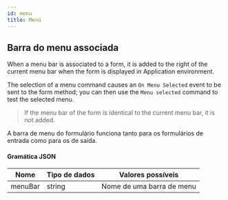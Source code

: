 ```yaml
---
id: menu
title: Menú
---
```



## Barra do menu associada

When a menu bar is associated to a form, it is added to the right of the current menu bar when the form is displayed in Application environment.

The selection of a menu command causes an `On Menu Selected` event to be sent to the form method; you can then use the `Menu selected` command to test the selected menu.

> If the menu bar of the form is identical to the current menu bar, it is not added.

A barra de menu do formulário funciona tanto para os formulários de entrada como para os de saída.


#### Gramática JSON

| Nome    | Tipo de dados | Valores possíveis         |
| ------- | ------------- | ------------------------- |
| menuBar | string        | Nome de uma barra de menu |


